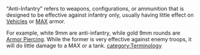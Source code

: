 "Anti-Infantry" refers to weapons, configurations, or ammunition that is
designed to be effective against infantry only, usually having little
effect on [Vehicles](Vehicle_Index "wikilink") or [MAX](MAX "wikilink")
armor.

For example, white 9mm are anti-infantry, while gold 9mm rounds are
[Armor Piercing](Armor_Piercing "wikilink"). While the former is very
effective against enemy troops, it will do little damage to a MAX or a
tank. [category:Terminology](category:Terminology "wikilink")